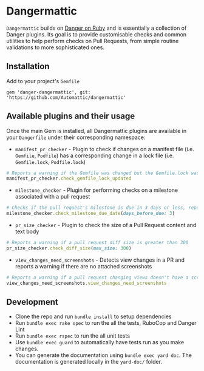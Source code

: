 # Dangermattic
`Dangermattic` builds on [Danger on Ruby](https://danger.systems/ruby/) and is essentially a collection of Danger plugins. Its goal is to provide customisable checks and common utilities to help perform checks on Pull Requests, from simple routine validations to more sophisticated ones.

## Installation

Add to your project's `Gemfile`
```
gem 'danger-dangermattic', git: 'https://github.com/Automattic/dangermattic'
```

## Available plugins and their usage

Once the main Gem is installed, all Dangermattic plugins are available in your `Dangerfile` under their corresponding namespace:

- `manifest_pr_checker` - Plugin to check if changes on a manifest file (i.e. `Gemfile`, `Podfile`) has a corresponding change in a lock file (i.e. `Gemfile.lock`, `Podfile.lock`)
```ruby
# Reports a warning if the Gemfile was changed but the Gemfile.lock wasn't
manifest_pr_checker.check_gemfile_lock_updated
```
- `milestone_checker` - Plugin for performing checks on a milestone associated with a pull request
```ruby
# Checks if the pull request's milestone is due in 3 days or less, reporting a warning if that's the case
milestone_checker.check_milestone_due_date(days_before_due: 3)
```
- `pr_size_checker` - Plugin to check the size of a Pull Request content and text body
```ruby
# Reports a warning if a pull request diff size is greater than 300
pr_size_checker.check_diff_size(max_size: 300)
```
- `view_changes_need_screenshots` - Detects view changes in a PR and reports a warning if there are no attached screenshots
```ruby
# Reports a warning if a pull request changing views doesn't have a screenshot
view_changes_need_screenshots.view_changes_need_screenshots
```

## Development

- Clone the repo and run `bundle install` to setup dependencies
- Run `bundle exec rake spec` to run the all the tests, RuboCop and Danger Lint
- Run `bundle exec rspec` to run the all unit tests
- Use `bundle exec guard` to automatically have tests run as you make changes.
- You can generate the documentation using `bundle exec yard doc`. The documentation is generated locally in the `yard-doc/` folder.
